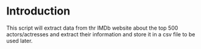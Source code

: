# Introduction

This script will extract data from thr IMDb website about the top 500 actors/actresses and extract their information and store it in a csv file to be used later.
